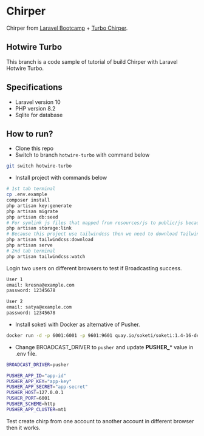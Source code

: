 # Chirper

Chirper from [Laravel Bootcamp](https://bootcamp.laravel.com/introduction) + [Turbo Chirper](https://bootcamp.turbo-laravel.com).

## Hotwire Turbo

This branch is a code sample of tutorial of build Chirper with Laravel Hotwire Turbo.

## Specifications

- Laravel version 10
- PHP version 8.2
- Sqlite for database

## How to run?

- Clone this repo
- Switch to branch `hotwire-turbo` with command below

```bash
git switch hotwire-turbo
```

- Install project with commands below

```bash
# 1st tab terminal
cp .env.example
composer install
php artisan key:generate
php artisan migrate
php artisan db:seed
# For symlink js files that mapped from resources/js to public/js because I'm using importmap package
php artisan storage:link
# Because this project use tailwindcss then we need to download TailwindCSS binary with command below
php artisan tailwindcss:download
php artisan serve
# 2nd tab terminal
php artisan tailwindcss:watch
```

Login two users on different browsers to test if Broadcasting success.

```bash
User 1
email: kresna@example.com
password: 12345678

User 2
email: satya@example.com
password: 12345678
```

- Install soketi with Docker as alternative of Pusher.

```bash
docker run -d -p 6001:6001 -p 9601:9601 quay.io/soketi/soketi:1.4-16-debian
```

- Change BROADCAST_DRIVER to `pusher` and update **PUSHER_*** value in .env file.

```bash
BROADCAST_DRIVER=pusher

PUSHER_APP_ID="app-id"
PUSHER_APP_KEY="app-key"
PUSHER_APP_SECRET="app-secret"
PUSHER_HOST=127.0.0.1
PUSHER_PORT=6001
PUSHER_SCHEME=http
PUSHER_APP_CLUSTER=mt1
```

Test create chirp from one account to another account in different browser then it works.
